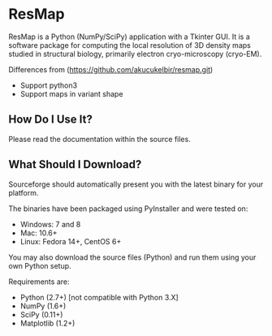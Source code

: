 ResMap
==========================
ResMap is a Python (NumPy/SciPy) application with a Tkinter GUI. It is a software package for computing the local resolution of 3D density maps studied in structural biology, primarily electron cryo-microscopy (cryo-EM).

Differences from (https://github.com/akucukelbir/resmap.git)

- Support python3
- Support maps in variant shape

How Do I Use It?
----------------
Please read the documentation within the source files.

What Should I Download?
-----------------------
Sourceforge should automatically present you with the latest binary for your platform.

The binaries have been packaged using PyInstaller and were tested on:

* Windows: 7 and 8
* Mac: 10.6+
* Linux: Fedora 14+, CentOS 6+

You may also download the source files (Python) and run them using your own Python setup.

Requirements are:

* Python (2.7+) [not compatible with Python 3.X]
* NumPy (1.6+)
* SciPy (0.11+)
* Matplotlib (1.2+)
